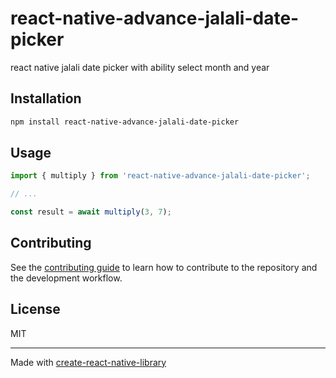 # react-native-advance-jalali-date-picker

react native jalali date picker with ability select month and year

## Installation

```sh
npm install react-native-advance-jalali-date-picker
```

## Usage

```js
import { multiply } from 'react-native-advance-jalali-date-picker';

// ...

const result = await multiply(3, 7);
```

## Contributing

See the [contributing guide](CONTRIBUTING.md) to learn how to contribute to the repository and the development workflow.

## License

MIT

---

Made with [create-react-native-library](https://github.com/callstack/react-native-builder-bob)
